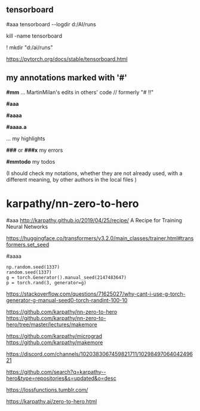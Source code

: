 

##  tensorboard

#aaa
tensorboard --logdir d:/AI/runs 

kill -name tensorboard

! mkdir "d:/ai/runs"

https://pytorch.org/docs/stable/tensorboard.html



## my annotations marked with '#'

**\#mm** ... MartinMilan's edits in others' code     //   formerly "# !!"


**\#aaa**

**\#aaaa** 

**\#aaaa.a**

 ... my highlights

**\###** or **\###x** my errors

**#mmtodo** my todos


(I should check my notations, whether they are not already used, with a different meaning,  by other authors  in  the local files
)









# karpathy/nn-zero-to-hero

#aaa
http://karpathy.github.io/2019/04/25/recipe/
A Recipe for Training Neural Networks

https://huggingface.co/transformers/v3.2.0/main_classes/trainer.html#transformers.set_seed


#aaaa
```
np.random.seed(1337)
random.seed(1337)
g = torch.Generator().manual_seed(2147483647)
p = torch.rand(3, generator=g)

```
https://stackoverflow.com/questions/71625027/why-cant-i-use-g-torch-generator-g-manual-seed0-torch-randint-100-10



https://github.com/karpathy/nn-zero-to-hero
https://github.com/karpathy/nn-zero-to-hero/tree/master/lectures/makemore

https://github.com/karpathy/micrograd
https://github.com/karpathy/makemore


https://discord.com/channels/1020383067459821711/1029849706404249621




https://github.com/search?q=karpathy--hero&type=repositories&s=updated&o=desc







https://lossfunctions.tumblr.com/




https://karpathy.ai/zero-to-hero.html



